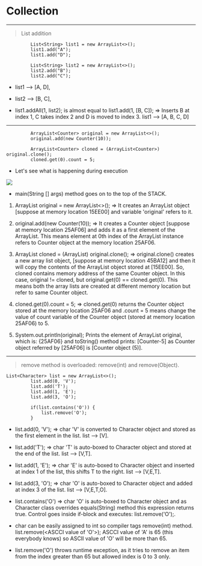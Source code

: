 # Collection
-----------------------------------------------------------
> List addition
```
         List<String> list1 = new ArrayList<>();
         list1.add("A");
         list1.add("D");
 
         List<String> list2 = new ArrayList<>();
         list2.add("B");
         list2.add("C");
```

* list1 --> [A, D], 

* list2 --> [B, C], 

* list1.addAll(1, list2); is almost equal to list1.add(1, [B, C]); => Inserts B at index 1, C takes index 2 and D is moved to index 3. list1 --> [A, B, C, D]
---------------------------------------------------------

```
         ArrayList<Counter> original = new ArrayList<>();
         original.add(new Counter(10));
 
         ArrayList<Counter> cloned = (ArrayList<Counter>) original.clone();
         cloned.get(0).count = 5;
```

* Let's see what is happening during execution

 ![](.Oca-Collection_images/ArrayListCloned.png)
  
*  main(String [] args) method goes on to the top of the STACK.
  
  1. ArrayList<Counter> original = new ArrayList<>(); =>
     It creates an ArrayList object [suppose at memory location 15EE00] and variable 'original' refers to it.
  
  2. original.add(new Counter(10)); => 
     It creates a Counter object [suppose at memory location 25AF06] and adds it as a first element of the ArrayList.
     This means element at 0th index of the ArrayList instance refers to Counter object at the memory location 25AF06.
  
  3. ArrayList<Counter> cloned = (ArrayList<Counter>) original.clone(); => original.clone() creates a new array list object,
     [suppose at memory location 45BA12] and then it will copy the contents of the ArrayList object stored at [15EE00].
     So, cloned contains memory address of the same Counter object.
     In this case, original != cloned, but original.get(0) == cloned.get(0). 
     This means both the array lists are created at different memory location but refer to same Counter object. 
  
  4. cloned.get(0).count = 5; => cloned.get(0) returns the Counter object stored at the memory location 25AF06 and .count = 5 
     means change the value of count variable of the Counter object (stored at memory location 25AF06) to 5. 
  
  5. System.out.println(original); Prints the element of ArrayList original, which is: {25AF06} and toString() method prints:
     [Counter-5] as Counter object referred by [25AF06] is [Counter object (5)].

-----------------------------------------------------------------------------------
> remove method is overloaded: remove(int) and remove(Object). 

```
List<Character> list = new ArrayList<>();
         list.add(0, 'V');
         list.add('T');
         list.add(1, 'E');
         list.add(3, 'O');
 
         if(list.contains('O')) {
             list.remove('O');
         }
```

* list.add(0, 'V'); => char 'V' is converted to Character object and stored as the first element in the list. list --> [V]. 

* list.add('T'); => char 'T' is auto-boxed to Character object and stored at the end of the list. list --> [V,T]. 

* list.add(1, 'E'); => char 'E' is auto-boxed to Character object and inserted at index 1 of the list, 
  this shifts T to the right. list --> [V,E,T]. 
  
* list.add(3, 'O'); => char 'O' is auto-boxed to Character object and added at index 3 of the list. list --> [V,E,T,O].

* list.contains('O') => char 'O' is auto-boxed to Character object and as Character class overrides equals(String) method this expression returns true. Control goes inside if-block and executes: list.remove('O');.

* char can be easily assigned to int so compiler tags remove(int) method.
  list.remove(<ASCCI value of 'O'>);
  ASCCI value of 'A' is 65 (this everybody knows) so ASCII value of 'O' will be more than 65.

* list.remove('O') throws runtime exception, as it tries to remove an item from the index greater than 65
   but allowed index is 0 to 3 only.
